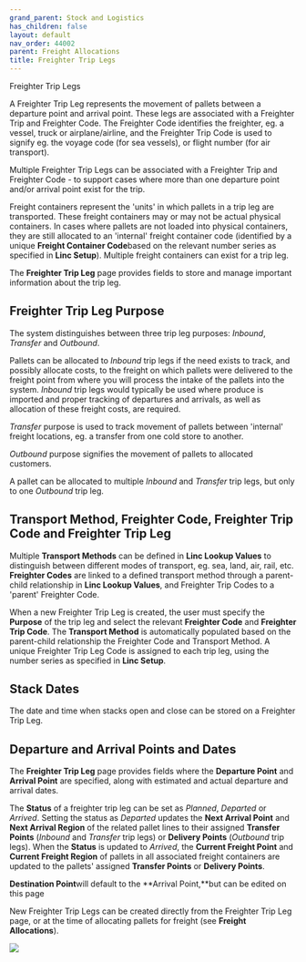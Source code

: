 ```yaml
---
grand_parent: Stock and Logistics
has_children: false
layout: default
nav_order: 44002
parent: Freight Allocations
title: Freighter Trip Legs
---
```


Freighter Trip Legs

A Freighter Trip Leg represents the movement of pallets between a departure point and arrival point. These legs are associated with a Freighter Trip and Freighter Code. The Freighter Code identifies the freighter, eg. a vessel, truck or airplane/airline, and the Freighter Trip Code is used to signify eg. the voyage code (for sea vessels), or flight number (for air transport).

Multiple Freighter Trip Legs can be associated with a Freighter Trip and Freighter Code - to support cases where more than one departure point and/or arrival point exist for the trip.

Freight containers represent the 'units' in which pallets in a trip leg are transported. These freight containers may or may not be actual physical containers. In cases where pallets are not loaded into physical containers, they are still allocated to an 'internal' freight container code (identified by a unique **Freight Container Code**based on the relevant number series as specified in **Linc Setup**). Multiple freight containers can exist for a trip leg.

The **Freighter Trip Leg** page provides fields to store and manage important information about the trip leg.

## **Freighter Trip Leg Purpose**

The system distinguishes between three trip leg purposes: *Inbound*, *Transfer* and *Outbound*.

Pallets can be allocated to *Inbound* trip legs if the need exists to track, and possibly allocate costs, to the freight on which pallets were delivered to the freight point from where you will process the intake of the pallets into the system. *Inbound* trip legs would typically be used where produce is imported and proper tracking of departures and arrivals, as well as allocation of these freight costs, are required.

*Transfer* purpose is used to track movement of pallets between 'internal' freight locations, eg. a transfer from one cold store to another.

*Outbound* purpose signifies the movement of pallets to allocated customers.

A pallet can be allocated to multiple *Inbound* and *Transfer* trip legs, but only to one *Outbound* trip leg.

## **Transport Method, Freighter Code, Freighter Trip Code and Freighter Trip Leg**

Multiple **Transport Methods** can be defined in **Linc Lookup Values** to distinguish between different modes of transport, eg. sea, land, air, rail, etc. **Freighter Codes** are linked to a defined transport method through a parent-child relationship in **Linc Lookup Values**, and Freighter Trip Codes to a 'parent' Freighter Code.

When a new Freighter Trip Leg is created, the user must specify the **Purpose** of the trip leg and select the relevant **Freighter Code** and **Freighter Trip Code**. The **Transport Method** is automatically populated based on the parent-child relationship the Freighter Code and Transport Method. A unique Freighter Trip Leg Code is assigned to each trip leg, using the number series as specified in **Linc Setup**.

## **Stack Dates**

The date and time when stacks open and close can be stored on a Freighter Trip Leg.

## **Departure and Arrival Points and Dates**

The **Freighter Trip Leg** page provides fields where the **Departure Point** and **Arrival Point** are specified, along with estimated and actual departure and arrival dates.

The **Status** of a freighter trip leg can be set as *Planned*, *Departed* or *Arrived*. Setting the status as *Departed* updates the **Next Arrival Point** and **Next Arrival Region** of the related pallet lines to their assigned **Transfer Points** (*Inbound* and *Transfer* trip legs) or **Delivery Points** (*Outbound* trip legs). When the **Status** is updated to *Arrived*, the **Current Freight Point** and **Current Freight Region** of pallets in all associated freight containers are updated to the pallets' assigned **Transfer Points** or **Delivery Points**.

**Destination Point**will default to the **Arrival Point,**but can be edited on this page

New Freighter Trip Legs can be created directly from the Freighter Trip Leg page, or at the time of allocating pallets for freight (see **Freight Allocations**).

![](https://s3.amazonaws.com/cdn.freshdesk.com/data/helpdesk/attachments/production/8089916121/original/O9CAbv6-t1onWoYLGRv4Jj1nl1eF4688jg.png?1637132183)